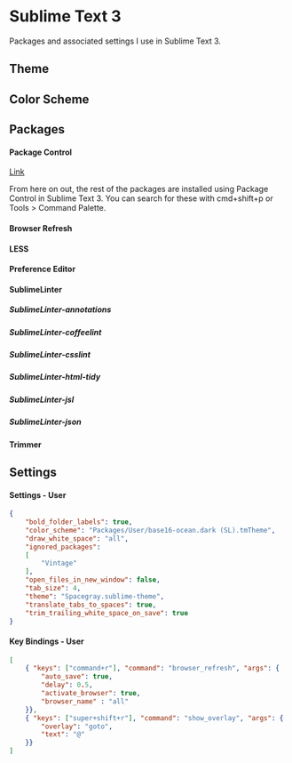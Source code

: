 # Sublime Text 3

Packages and associated settings I use in Sublime Text 3.

## Theme

## Color Scheme

## Packages

#### Package Control
[Link](https://sublime.wbond.net/installation)

From here on out, the rest of the packages are installed using Package Control in Sublime Text 3. You can search for these with cmd+shift+p or Tools > Command Palette.

#### Browser Refresh

#### LESS

#### Preference Editor

#### SublimeLinter

##### SublimeLinter-annotations
##### SublimeLinter-coffeelint
##### SublimeLinter-csslint
##### SublimeLinter-html-tidy
##### SublimeLinter-jsl
##### SublimeLinter-json

#### Trimmer

## Settings

#### Settings - User
```json
{
    "bold_folder_labels": true,
    "color_scheme": "Packages/User/base16-ocean.dark (SL).tmTheme",
    "draw_white_space": "all",
    "ignored_packages":
    [
        "Vintage"
    ],
    "open_files_in_new_window": false,
    "tab_size": 4,
    "theme": "Spacegray.sublime-theme",
    "translate_tabs_to_spaces": true,
    "trim_trailing_white_space_on_save": true
}
```

#### Key Bindings - User
```json
[
    { "keys": ["command+r"], "command": "browser_refresh", "args": {
        "auto_save": true,
        "delay": 0.5,
        "activate_browser": true,
        "browser_name" : "all"
    }},
    { "keys": ["super+shift+r"], "command": "show_overlay", "args": {
        "overlay": "goto",
        "text": "@"
    }}
]
```